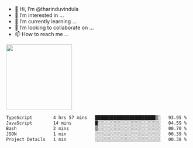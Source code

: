 - 👋 Hi, I’m @tharinduvindula
- 👀 I’m interested in ...
- 🌱 I’m currently learning ...
- 💞️ I’m looking to collaborate on ...
- 📫 How to reach me ...

<!---
tharinduvindula/tharinduvindula is a ✨ special ✨ repository because its `README.md` (this file) appears on your GitHub profile.
You can click the Preview link to take a look at your changes.
--->

<img height="180em" src="https://github-readme-stats.vercel.app/api?username=tharinduvindula&show_icons=true&hide_border=false&&count_private=true&include_all_commits=true" />


<!--START_SECTION:waka-->

```txt
TypeScript        4 hrs 57 mins   ███████████████████████▒░   93.95 %
JavaScript        14 mins         █░░░░░░░░░░░░░░░░░░░░░░░░   04.59 %
Bash              2 mins          ▒░░░░░░░░░░░░░░░░░░░░░░░░   00.70 %
JSON              1 min           ░░░░░░░░░░░░░░░░░░░░░░░░░   00.39 %
Project Details   1 min           ░░░░░░░░░░░░░░░░░░░░░░░░░   00.38 %
```

<!--END_SECTION:waka-->
